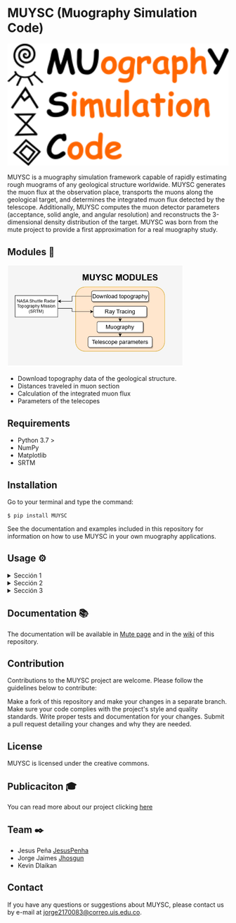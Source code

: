 # MUYSC (Muography Simulation Code)


<div align="center">
  <img src="MUYSC.png" alt="Ejemplo de imagen" width="600">
</div>


MUYSC is a muography simulation framework capable of rapidly estimating rough muograms of any geological structure worldwide. MUYSC generates the muon flux at the observation place, transports the muons along the geological target, and determines the integrated muon flux detected by the telescope. Additionally, MUYSC computes the muon detector parameters (acceptance, solid angle, and angular resolution) and reconstructs the 3-dimensional density distribution of the target. MUYSC was born from the mute project to provide a first approximation for a real muography study.


## Modules 🔨

<img src="Modulos.jpg" alt="Ejemplo de imagen" width="400">


* Download topography data of the geological structure.
* Distances traveled in muon section
* Calculation of the integrated muon flux
* Parameters of the telecopes


## Requirements
* Python 3.7 >
* NumPy
* Matplotlib
* SRTM


## Installation

Go to your terminal and type the command:

```
$ pip install MUYSC
```
See the documentation and examples included in this repository for information on how to use MUYSC in your own muography applications.

## Usage ⚙️

<details>
  <summary>Sección 1</summary>
  
</details>

<details>
  <summary>Sección 2</summary>
  Contenido de la sección 2.
</details>

<details>
  <summary>Sección 3</summary>
  Contenido de la sección 3.
</details>


## Documentation :books:
The documentation will be available in [Mute page](https://halley.uis.edu.co/fuego/muysc/) and in the [wiki](https://github.com/Jhosgun/MUYSC/wiki) of this repository.


## Contribution
Contributions to the MUYSC project are welcome. Please follow the guidelines below to contribute:

Make a fork of this repository and make your changes in a separate branch.
Make sure your code complies with the project's style and quality standards.
Write proper tests and documentation for your changes.
Submit a pull request detailing your changes and why they are needed.

## License
MUYSC is licensed under the creative commons.

## Publicaciton :mortar_board:
You can read more about our project clicking [here](https://www.researchgate.net/publication/369035316_MUYSC_An_end-to-end_muography_simulation_toolbox)

## Team ✒️
* Jesus Peña [JesusPenha](https://github.com/JesusPenha)
* Jorge Jaimes [Jhosgun](https://github.com/Jhosgun)
* Kevin Dlaikan 
## Contact
If you have any questions or suggestions about MUYSC, please contact us by e-mail at jorge2170083@correo.uis.edu.co.
